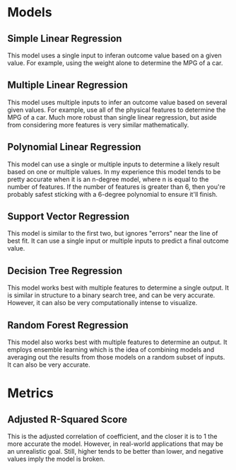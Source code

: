 # Models
## Simple Linear Regression
This model uses a single input to inferan outcome value based on a given value. For example, using the weight alone to determine the MPG of a car.
## Multiple Linear Regression
This model uses multiple inputs to infer an outcome value based on several given values. For example, use all of the physical features to determine the MPG of a car. Much more robust than single linear regression, but aside from considering more features is very similar mathematically.
## Polynomial Linear Regression
This model can use a single or multiple inputs to determine a likely result based on one or multiple values. In my experience this model tends to be pretty accurate when it is an n-degree model, where n is equal to the number of features. If the number of features is greater than 6, then you're probably safest sticking with a 6-degree polynomial to ensure it'll finish.
## Support Vector Regression
This model is similar to the first two, but ignores "errors" near the line of best fit. It can use a single input or multiple inputs to predict a final outcome value. 
## Decision Tree Regression
This model works best with multiple features to determine a single output. It is similar in structure to a binary search tree, and can be very accurate. However, it can also be very computationally intense to visualize.
## Random Forest Regression
This model also works best with multiple features to determine an output. It employs ensemble learning which is the idea of combining models and averaging out the results from those models on a random subset of inputs. It can also be very accurate.
# Metrics
## Adjusted R-Squared Score
This is the adjusted correlation of coefficient, and the closer it is to 1 the more accurate the model. However, in real-world applications that may be an unrealistic goal. Still, higher tends to be better than lower, and negative values imply the model is broken.
